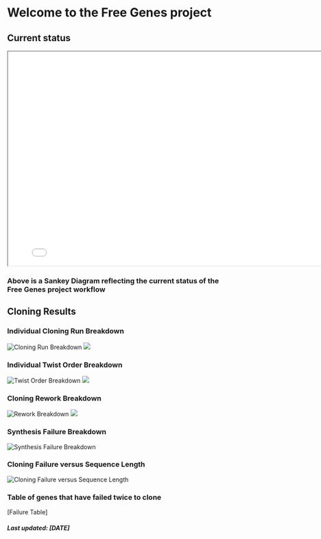 # Welcome to the Free Genes project

## Current status

<iframe width="800" height="500" src="sankey.html"></iframe>

### Above is a Sankey Diagram reflecting the current status of the Free Genes project workflow

## Cloning Results

### Individual Cloning Run Breakdown

![Cloning Run Breakdown](./raw_build.png)
![](./norm_build.png)

### Individual Twist Order Breakdown

![Twist Order Breakdown](./raw_order.png)
![](./norm_order.png)

### Cloning Rework Breakdown

![Rework Breakdown](./raw_attempt.png)
![](./norm_attempt.png)

### Synthesis Failure Breakdown

![Synthesis Failure Breakdown](./syn_fail.png)

### Cloning Failure versus Sequence Length

![Cloning Failure versus Sequence Length](./raw_length.png)

### Table of genes that have failed twice to clone

[Failure Table]

##### Last updated: [DATE]
